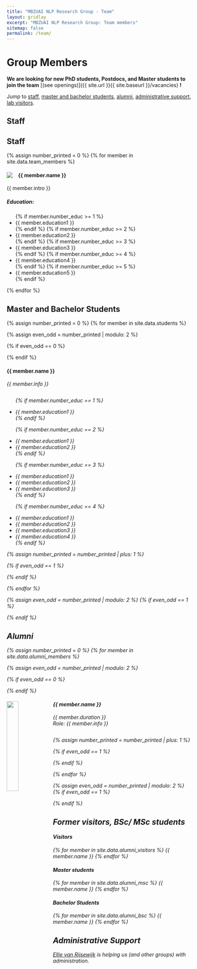 ```yaml
---
title: "MBZUAI NLP Research Group - Team"
layout: gridlay
excerpt: "MBZUAI NLP Research Group: Team members"
sitemap: false
permalink: /team/
---
```


# Group Members

 **We are  looking for new PhD students, Postdocs, and Master students to join the team** [(see openings)]({{ site.url }}{{ site.baseurl }}/vacancies) **!**


Jump to [staff](#staff), [master and bachelor students](#master-and-bachelor-students), [alumni](#alumni), [administrative support](#administrative-support), [lab visitors](#lab-visitors).

## Staff

[//]: # ({% assign number_printed = 0 %})

[//]: # ({% for member in site.data.team_members %})

[//]: # ()
[//]: # ({% assign even_odd = number_printed | modulo: 2 %})

[//]: # ()
[//]: # ({% if even_odd == 0 %})

[//]: # (<div class="row">)

[//]: # ({% endif %})

[//]: # ()
[//]: # (<div class="col-sm-6 clearfix">)

[//]: # (  <img src="{{ site.url }}{{ site.baseurl }}/images/teampic/{{ member.photo }}" class="img-responsive" width="25%" style="float: left" />)

[//]: # (  <h4>{{ member.name }}</h4>)

[//]: # (  <i>{{ member.info }} <!--<br>email: <{{ member.email }}></i> -->)

[//]: # (  <ul style="overflow: hidden">)

[//]: # ()
[//]: # (  {% if member.number_educ == 1 %})

[//]: # (  <li> {{ member.education1 }} </li>)

[//]: # (  {% endif %})

[//]: # ()
[//]: # (  {% if member.number_educ == 2 %})

[//]: # (  <li> {{ member.education1 | markdownify}} </li>)

[//]: # (  <li> {{ member.education2 | markdownify}} </li>)

[//]: # (  {% endif %})

[//]: # ()
[//]: # (  {% if member.number_educ == 3 %})

[//]: # (  <li> {{ member.education1 }} </li>)

[//]: # (  <li> {{ member.education2 }} </li>)

[//]: # (  <li> {{ member.education3 }} </li>)

[//]: # (  {% endif %})

[//]: # ()
[//]: # (  {% if member.number_educ == 4 %})

[//]: # (  <li> {{ member.education1 }} </li>)

[//]: # (  <li> {{ member.education2 }} </li>)

[//]: # (  <li> {{ member.education3 }} </li>)

[//]: # (  <li> {{ member.education4 }} </li>)

[//]: # (  {% endif %})

[//]: # ()
[//]: # (  {% if member.number_educ == 5 %})

[//]: # (  <li> {{ member.education1 }} </li>)

[//]: # (  <li> {{ member.education2 }} </li>)

[//]: # (  <li> {{ member.education3 }} </li>)

[//]: # (  <li> {{ member.education4 }} </li>)

[//]: # (  <li> {{ member.education5 }} </li>)

[//]: # (  {% endif %})

[//]: # ()
[//]: # (  </ul>)

[//]: # (</div>)

[//]: # ()
[//]: # ({% assign number_printed = number_printed | plus: 1 %})

[//]: # ()
[//]: # ({% if even_odd == 1 %})

[//]: # (</div>)

[//]: # ({% endif %})

[//]: # ()
[//]: # ({% endfor %})

[//]: # ()
[//]: # ({% assign even_odd = number_printed | modulo: 2 %})

[//]: # ({% if even_odd == 1 %})

[//]: # (</div>)

[//]: # ({% endif %})

## Staff

{% assign number_printed = 0 %}
{% for member in site.data.team_members %}
<div class="row">
  <div class="col-sm-4">
    <img src="{{ site.url }}{{ site.baseurl }}/images/teampic/{{ member.photo }}" class="img-responsive" style="float: left; margin-right: 15px;" />
  </div>
  <div class="col-sm-8">
    <h4>{{ member.name }}</h4>
    <p>{{ member.intro }}</p>
    <h5>Education:</h5>
    <ul>
      {% if member.number_educ >= 1 %}
        <li>{{ member.education1 }}</li>
      {% endif %}
      {% if member.number_educ >= 2 %}
        <li>{{ member.education2 }}</li>
      {% endif %}
      {% if member.number_educ >= 3 %}
        <li>{{ member.education3 }}</li>
      {% endif %}
      {% if member.number_educ >= 4 %}
        <li>{{ member.education4 }}</li>
      {% endif %}
      {% if member.number_educ >= 5 %}
        <li>{{ member.education5 }}</li>
      {% endif %}
    </ul>
  </div>
</div>
{% endfor %}




## Master and Bachelor Students
{% assign number_printed = 0 %}
{% for member in site.data.students %}

{% assign even_odd = number_printed | modulo: 2 %}

{% if even_odd == 0 %}
<div class="row">
{% endif %}

<div class="col-sm-6 clearfix">
  <h4>{{ member.name }}</h4>
  <i>{{ member.info }} <!-- <br>email: <{{ member.email }}></i> -->
  <ul style="overflow: hidden">

  {% if member.number_educ == 1 %}
  <li> {{ member.education1 }} </li>
  {% endif %}

  {% if member.number_educ == 2 %}
  <li> {{ member.education1 }} </li>
  <li> {{ member.education2 }} </li>
  {% endif %}

  {% if member.number_educ == 3 %}
  <li> {{ member.education1 }} </li>
  <li> {{ member.education2 }} </li>
  <li> {{ member.education3 }} </li>
  {% endif %}

  {% if member.number_educ == 4 %}
  <li> {{ member.education1 }} </li>
  <li> {{ member.education2 }} </li>
  <li> {{ member.education3 }} </li>
  <li> {{ member.education4 }} </li>
  {% endif %}

  </ul>
</div>

{% assign number_printed = number_printed | plus: 1 %}

{% if even_odd == 1 %}
</div>
{% endif %}

{% endfor %}

{% assign even_odd = number_printed | modulo: 2 %}
{% if even_odd == 1 %}
</div>
{% endif %}


## Alumni

{% assign number_printed = 0 %}
{% for member in site.data.alumni_members %}

{% assign even_odd = number_printed | modulo: 2 %}

{% if even_odd == 0 %}
<div class="row">
{% endif %}

<div class="col-sm-6 clearfix">
  <img src="{{ site.url }}{{ site.baseurl }}/images/teampic/{{ member.photo }}" class="img-responsive" width="25%" style="float: left" />
  <h4>{{ member.name }}</h4>
  <i>{{ member.duration }} <br> Role: {{ member.info }}</i>
  <ul style="overflow: hidden">

  </ul>
</div>

{% assign number_printed = number_printed | plus: 1 %}

{% if even_odd == 1 %}
</div>
{% endif %}

{% endfor %}

{% assign even_odd = number_printed | modulo: 2 %}
{% if even_odd == 1 %}
</div>
{% endif %}

## Former visitors, BSc/ MSc students
<div class="row">

<div class="col-sm-4 clearfix">
<h4>Visitors</h4>
{% for member in site.data.alumni_visitors %}
{{ member.name }}
{% endfor %}
</div>

<div class="col-sm-4 clearfix">
<h4>Master students</h4>
{% for member in site.data.alumni_msc %}
{{ member.name }}
{% endfor %}
</div>

<div class="col-sm-4 clearfix">
<h4>Bachelor Students</h4>
{% for member in site.data.alumni_bsc %}
{{ member.name }}
{% endfor %}
</div>

</div>


## Administrative Support
<a href="mailto:Rijsewijk@Physics.LeidenUniv.nl">Ellie van Rijsewijk</a> is helping us (and other groups) with administration.
